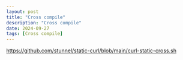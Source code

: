 ```yaml
---
layout: post
title: "Cross compile"
description: "Cross compile"
date: 2024-09-27
tags: [Cross compile]
---
```


https://github.com/stunnel/static-curl/blob/main/curl-static-cross.sh
